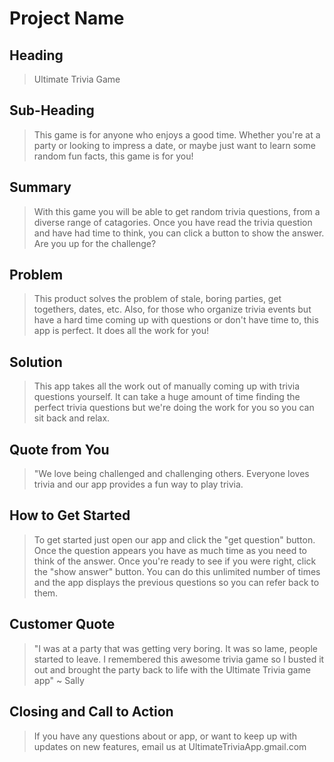 # Project Name

<!--
> This material was originally posted [here](http://www.quora.com/What-is-Amazons-approach-to-product-development-and-product-management). It is reproduced here for posterities sake.

There is an approach called "working backwards" that is widely used at Amazon. They work backwards from the customer, rather than starting with an idea for a product and trying to bolt customers onto it. While working backwards can be applied to any specific product decision, using this approach is especially important when developing new products or features.

For new initiatives a product manager typically starts by writing an internal press release announcing the finished product. The target audience for the press release is the new/updated product's customers, which can be retail customers or internal users of a tool or technology. Internal press releases are centered around the customer problem, how current solutions (internal or external) fail, and how the new product will blow away existing solutions.

If the benefits listed don't sound very interesting or exciting to customers, then perhaps they're not (and shouldn't be built). Instead, the product manager should keep iterating on the press release until they've come up with benefits that actually sound like benefits. Iterating on a press release is a lot less expensive than iterating on the product itself (and quicker!).

If the press release is more than a page and a half, it is probably too long. Keep it simple. 3-4 sentences for most paragraphs. Cut out the fat. Don't make it into a spec. You can accompany the press release with a FAQ that answers all of the other business or execution questions so the press release can stay focused on what the customer gets. My rule of thumb is that if the press release is hard to write, then the product is probably going to suck. Keep working at it until the outline for each paragraph flows.

Oh, and I also like to write press-releases in what I call "Oprah-speak" for mainstream consumer products. Imagine you're sitting on Oprah's couch and have just explained the product to her, and then you listen as she explains it to her audience. That's "Oprah-speak", not "Geek-speak".

Once the project moves into development, the press release can be used as a touchstone; a guiding light. The product team can ask themselves, "Are we building what is in the press release?" If they find they're spending time building things that aren't in the press release (overbuilding), they need to ask themselves why. This keeps product development focused on achieving the customer benefits and not building extraneous stuff that takes longer to build, takes resources to maintain, and doesn't provide real customer benefit (at least not enough to warrant inclusion in the press release).
 -->

## Heading
  > Ultimate Trivia Game

## Sub-Heading
  > This game is for anyone who enjoys a good time. Whether you're at a party or looking to impress a date, or maybe just want to learn some random fun facts, this game is for you!

## Summary
  > With this game you will be able to get random trivia questions, from a diverse range of catagories.  Once you have read the trivia question and have had time to think, you can click a button to show the answer. Are you up for the challenge?

## Problem
  > This product solves the problem of stale, boring parties, get togethers, dates, etc.  Also, for those who organize trivia events but have a hard time coming up with questions or don't have time to, this app is perfect.  It does all the work for you!

## Solution
  > This app takes all the work out of manually coming up with trivia questions yourself.  It can take a huge amount of time finding the perfect trivia questions but we're doing the work for you so you can sit back and relax. 

## Quote from You
  > "We love being challenged and challenging others.  Everyone loves trivia and our app provides a fun way to play trivia.

## How to Get Started
  > To get started just open our app and click the "get question" button.  Once the question appears you have as much time as you need to think of the answer.  Once you're ready to see if you were right, click the "show answer" button. You can do this unlimited number of times and the app displays the previous questions so you can refer back to them.

## Customer Quote
  > "I was at a party that was getting very boring.  It was so lame, people started to leave.  I remembered this awesome trivia game so I busted it out and brought the party back to life with the Ultimate Trivia game app" ~ Sally

## Closing and Call to Action
  > If you have any questions about or app, or want to keep up with updates on new features, email us at UltimateTriviaApp.gmail.com

